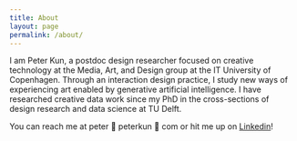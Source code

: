 ```yaml
---
title: About
layout: page
permalink: /about/
---
```


I am Peter Kun, a postdoc design researcher focused on creative technology at the Media, Art, and Design group at the IT University of Copenhagen. Through an interaction design practice, I study new ways of experiencing art enabled by generative artificial intelligence. I have researched creative data work since my PhD in the cross-sections of design research and data science at TU Delft.

You can reach me at peter 🦀 peterkun 🦀 com or hit me up on [Linkedin](https://www.linkedin.com/in/peterkun/)!

